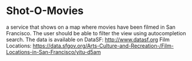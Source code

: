# Shot-O-Movies
 a service that shows on a map where movies have been filmed in San Francisco. The user should be able to filter the view using autocompletion search.  The data is available on  DataSF: http://www.datasf.org Film Locations: https://data.sfgov.org/Arts-Culture-and-Recreation-/Film-Locations-in-San-Francisco/yitu-d5am
